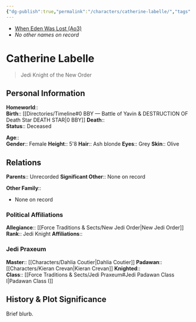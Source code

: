```yaml
---
{"dg-publish":true,"permalink":"/characters/catherine-labelle/","tags":["newjediorder","jedipraxeum","jediknight","forcesensitive","unfinished"],"dgHomeLink":false,"noteIcon":"saber1"}
---
```


- [When Eden Was Lost (Ao3)](https://archiveofourown.org/works/19334440/chapters/45992584)
- *No other names on record*
# Catherine Labelle
>Jedi Knight of the New Order

## Personal Information

**Homeworld**::  
**Birth**::  [[Directories/Timeline#0 BBY — Battle of Yavin & DESTRUCTION OF Death Star DEATH STAR\|0 BBY]]
**Death**::  
**Status**::  Deceased

**Age**::  
**Gender**:: Female
**Height**::  5'8 
**Hair**::  Ash blonde
**Eyes**::  Grey
**Skin**::  Olive

## Relations

**Parents**::  Unrecorded
**Significant Other**:: None on record

**Other Family**::
- None on record

### Political Affiliations

**Allegiance**::  [[Force Traditions & Sects/New Jedi Order\|New Jedi Order]]  
**Rank**::  Jedi Knight
**Affiliations**::  

### Jedi Praxeum

**Master**:: [[Characters/Dahlia Coutier\|Dahlia Coutier]] 
**Padawan**::  [[Characters/Kieran Crevan\|Kieran Crevan]] 
**Knighted**::  
**Class**::  [[Force Traditions & Sects/Jedi Praxeum#Jedi Padawan Class I\|Padawan Class I]] 

## History & Plot Significance

Brief blurb.
